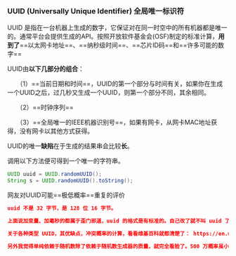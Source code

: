 ### UUID (Universally Unique Identifier) 全局唯一标识符

UUID 是指在一台机器上生成的数字，它保证对在同一时空中的所有机器都是唯一的。通常平台会提供生成的API。按照开放软件基金会(OSF)制定的标准计算，**用到了**==以太网卡地址==、==纳秒级时间==、==芯片ID码==和==许多可能的数字==

UUID由**以下几部分的组合**：

　　（1）==当前日期和时间==，UUID的第一个部分与时间有关，如果你在生成一个UUID之后，过几秒又生成一个UUID，则第一个部分不同，其余相同。

　　（2）==时钟序列==

　　（3）==全局唯一的IEEE机器识别号==，如果有网卡，从网卡MAC地址获得，没有网卡以其他方式获得。





UUID的唯一**缺陷**在于生成的结果串会比较**长**。

 

调用以下方法便可得到一个唯一的字符串。

```java
UUID uuid = UUID.randomUUID();
String s = UUID.randomUUID().toString();
```



网友对UUID可能==极低概率==重复的评价

```json
uuid 不是 32 字节，是 128 位 16 字节。

上面说加变量、加毫秒的都属于歪门邪道，uuid 的格式是有标准的。自己改了就不叫 uuid 了，当然你也可以自定义一个 id 格式，只要能解决问题就行。实际上 version 1 的 time based uuid 本身就是网卡地址加时间，并且按照标准时间戳是 100 纳秒级别的（实际实现不一定）。

关于各种类型 UUID，其优缺点，冲突概率的计算，看看维基百科就都清楚了： https://en.wikipedia.org/wiki/Universally_unique_identifier

另外我觉得单纯依赖于随机数除了依赖于随机数生成器的质量，就完全看脸了。500 万概率虽小，2000 万还有人中呢。randomUUID() 重复的情况网上一搜就会发现有人遇到过，如果对唯一性有很高的要求的话还是可以优化一下，很多人提到的 snowflake 也是一个很好的方案。
```

